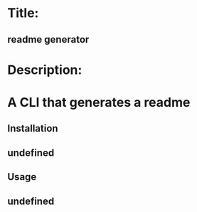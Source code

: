 
  # Title:
  ## readme generator
  # Description:
  # A CLI that generates a readme
  ## Installation
  ## undefined
  ## Usage
  ## undefined
